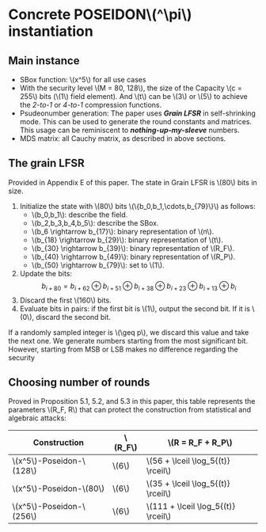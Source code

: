 # Concrete POSEIDON\\(^\pi\\) instantiation

## Main instance

+ SBox function: \\(x^5\\) for all use cases
+ With the security level \\(M = 80, 128\\), the size of the Capacity \\(c = 255\\) bits (\\(1\\) field element). And \\(t\\) can be \\(3\\) or \\(5\\) to achieve the *2-to-1* or *4-to-1* compression functions.
+ Psudeonumber generation: The paper uses ***Grain LFSR*** in self-shrinking mode. This can be used to generate the round constants and matrices. This usage can be reminiscent to ***nothing-up-my-sleeve*** numbers.
+ MDS matrix: all Cauchy matrix, as described in above sections.

## The grain LFSR
Provided in Appendix E of this paper. The state in Grain LFSR is \\(80\\) bits in size.
1. Initialize the state with \\(80\\) bits \\(\\{b_0,b_1,\cdots,b_{79}\\}\\) as follows:
    - \\(b_0,b_1\\): describe the field.
    - \\(b_2,b_3,b_4,b_5\\): describe the SBox.
    - \\(b_6 \rightarrow b_{17}\\): binary representation of \\(n\\).
    - \\(b_{18} \rightarrow b_{29}\\): binary representation of \\(t\\).
    - \\(b_{30} \rightarrow b_{39}\\): binary representation of \\(R_F\\).
    - \\(b_{40} \rightarrow b_{49}\\): binary representation of \\(R_P\\).
    - \\(b_{50} \rightarrow b_{79}\\): set to \\(1\\).
2. Update the bits: $$b_{i + 80} = b_{i + 62} \oplus b_{i + 51} \oplus b_{i + 38} \oplus b_{i + 23} \oplus b_{i + 13} \oplus b_i$$
3. Discard the first \\(160\\) bits.
4. Evaluate bits in pairs: if the first bit is \\(1\\), output the second bit. If it is \\(0\\), discard the second bit.

If a randomly sampled integer is \\(\geq p\\), we discard this value and take the next one. We generate numbers starting from the most significant bit. However, starting from MSB or LSB makes no difference regarding the security

## Choosing number of rounds
Proved in Proposition 5.1, 5.2, and 5.3 in this paper, this table represents the parameters \\(R_F, R\\) that can protect the construction from statistical and algebraic attacks:



|         Construction         | \\(R_F\\) |        \\(R = R_F + R_P\\)            |
| -----------------------------| --------- | ------------------------------------  |
| \\(x^5\\)-Poseidon-\\(128\\) |  \\(6\\)  | \\(56 + \lceil \log_5{(t)} \rceil\\)  |
| \\(x^5\\)-Poseidon-\\(80\\)  |  \\(6\\)  | \\(35 + \lceil \log_5{(t)} \rceil\\)  |
| \\(x^5\\)-Poseidon-\\(256\\) |  \\(6\\)  | \\(111 + \lceil \log_5{(t)} \rceil\\) |